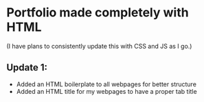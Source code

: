 # Portfolio made completely with HTML
(I have plans to consistently update this with CSS and JS as I go.)

## Update 1:

- Added an HTML boilerplate to all webpages for better structure
- Added an HTML title for my webpages to have a proper tab title
